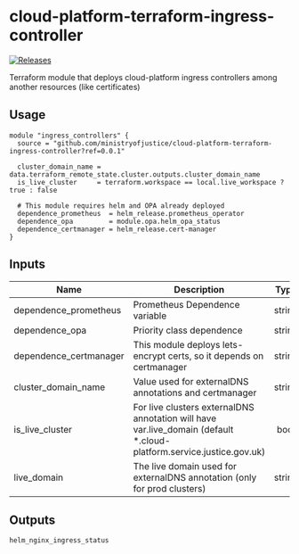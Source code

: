 # cloud-platform-terraform-ingress-controller

[![Releases](https://img.shields.io/github/release/ministryofjustice/cloud-platform-terraform-ingress-controller/all.svg?style=flat-square)](https://github.com/ministryofjustice/cloud-platform-terraform-ingress-controller/releases)

Terraform module that deploys cloud-platform ingress controllers among another resources (like certificates)

## Usage

```hcl
module "ingress_controllers" {
  source = "github.com/ministryofjustice/cloud-platform-terraform-ingress-controller?ref=0.0.1"

  cluster_domain_name = data.terraform_remote_state.cluster.outputs.cluster_domain_name
  is_live_cluster     = terraform.workspace == local.live_workspace ? true : false

  # This module requires helm and OPA already deployed
  dependence_prometheus  = helm_release.prometheus_operator
  dependence_opa         = module.opa.helm_opa_status
  dependence_certmanager = helm_release.cert-manager
}
```

## Inputs

| Name                            | Description                                                   | Type | Default | Required |
|---------------------------------|---------------------------------------------------------------|:----:|:-------:|:--------:|
| dependence_prometheus  | Prometheus Dependence variable                                         | string   |       | yes |
| dependence_opa         | Priority class dependence                                              | string   |       | yes |
| dependence_certmanager | This module deploys lets-encrypt certs, so it depends on certmanager   | string   |       | yes |
| cluster_domain_name    | Value used for externalDNS annotations and certmanager                 | string   |       | yes |
| is_live_cluster        | For live clusters externalDNS annotation will have var.live_domain (default *.cloud-platform.service.justice.gov.uk) | bool   |   false    | yes |
| live_domain            | The live domain used for externalDNS annotation (only for prod clusters) | string   |  cloud-platform.service.justice.gov.uk  | no |

## Outputs

```
helm_nginx_ingress_status
```
